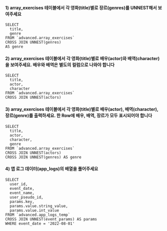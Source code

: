 #### 1) array_exercises 테이블에서 각 영화(title)별로 장르(genres)를 UNNEST해서 보여주세요

```
SELECT
  title,
  genre
FROM `advanced.array_exercises`
CROSS JOIN UNNEST(genres)
AS genre
```

#### 2) array_exercises 테이블에서 각 영화(title)별로 배우(actor)와 배역(character)을 보여주세요. 배우와 배역은 별도의 컬럼으로 나와야 합니다
```
SELECT
  title,
  actor,
  character
FROM `advanced.array_exercises`
CROSS JOIN UNNEST(actors)
```

#### 3) array_exercises 테이블에서 각 영화(title)별로 배우(actor), 배역(character), 장르(genre)를 출력하세요. 한 Row에 배우, 배역, 장르가 모두 표시되어야 합니다
```
SELECT
  title,
  actor,
  character,
  genre
FROM `advanced.array_exercises`
CROSS JOIN UNNEST(actors)
CROSS JOIN UNNEST(genres) AS genre
```

#### 4) 앱 로그 데이터(app_logs)의 배열을 풀어주세요
```
SELECT
  user_id,
  event_date,
  event_name,
  user_pseudo_id,
  params.key,
  params.value.string_value,
  params.value.int_value
FROM `advanced.app_logs_temp`
CROSS JOIN UNNEST(event_params) AS params
WHERE event_date = '2022-08-01'
```


